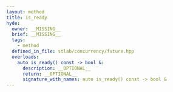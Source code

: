 ```yaml
---
layout: method
title: is_ready
hyde:
  owner: __MISSING__
  brief: __MISSING__
  tags:
    - method
  defined_in_file: stlab/concurrency/future.hpp
  overloads:
    auto is_ready() const -> bool &:
      description: __OPTIONAL__
      return: __OPTIONAL__
      signature_with_names: auto is_ready() const -> bool &
---
```


